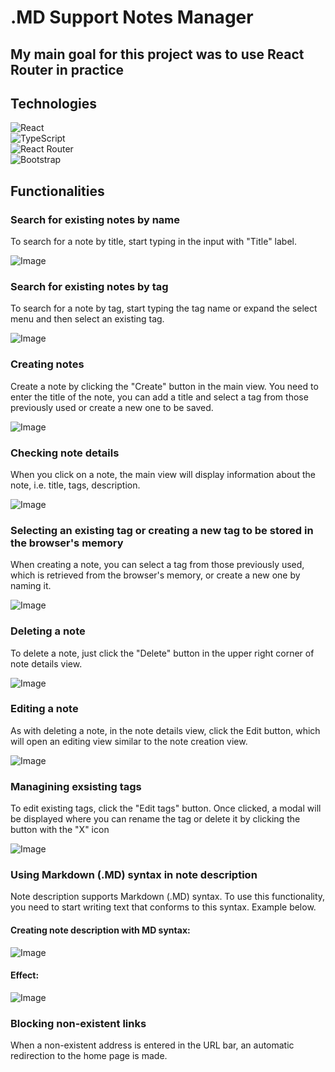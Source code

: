 # .MD Support Notes Manager

## My main goal for this project was to use React Router in practice

## Technologies
![React](https://img.shields.io/badge/React-20232A?style=for-the-badge&logo=react&logoColor=61DAFB)\
![TypeScript](https://img.shields.io/badge/TypeScript-007ACC?style=for-the-badge&logo=typescript&logoColor=white)\
![React Router](https://img.shields.io/badge/React_Router-CA4245?style=for-the-badge&logo=react-router&logoColor=white)\
![Bootstrap](https://img.shields.io/badge/Bootstrap-563D7C?style=for-the-badge&logo=bootstrap&logoColor=white)

## Functionalities
### Search for existing notes by name
To search for a note by title, start typing in the input with "Title" label.

![Image](https://lh3.googleusercontent.com/pw/AJFCJaUanFVDJ58Ma6C6wvDhEJvIdX8G-SKbXGOlGfvHBEbSJMOWJrgGSGr0_BXxfxTzceYzTJ-TKx4msxtBQ-f27ks-x6SDrRdRRBsW_I5byw_q1RcT3SAr9-oUqoPLZQ0HuPZ12_uwJC90T_4J2KP2-ymo5PRFQrdQdHtt7jONK15PDcpKbyOdWh2f5ZWCLmK5XSDbTHwSlWtOmaVuYEWzRCUhUPb43QRVbqft1KVOFo9wYEhNXLYOckB8FmAzgpiGJNs2B9LbplssQoqqGwk1BPmQ3PCR0zTXLa65PREpwakBKY4RLzFQh5saZkSFOCANiHGCi-KAX7y6uEaI3IAAiLuo5gLG8aJZc2GFrA9vCxpnVMyE-VDmqy2bIsNjUArfFvLoCRIQkWXnIFq-YkYBEyyFinskTngFZworC0wiBnUjmNOPnn4s5gmmnV-nUj_I9aP_JoWsFTo5KTGTIqMzcStGUDJuJKwXkqpVV07uA_V5JA9ZruqRvL1-CECc17To7ocevKGkTIAkgiM2BddGNGbkCtv1E4pKPryU-TD9QSglM9C5obPA1BQozV6vkr057B-IOvbkTAJ76RmjslkkKr4b6jQmKqpf1ETetQ7xCmICe4AXkIE6l4JKX080DovZf8fm-xVvLpsV3bmhDkEhkuP5jdZ3O4mFtZIbeIOFjnb3iZrPLIWNTdgHLSMJVlWC4j3BDhkmoPziCGCVjzDv_KXyRuVZU1X0c4NqasPwsa9nqnfC5c8XD4wN5ECHSzmTub0BXsA4P8lhC0B0x-GAEIYckkUpu1b8JMQlNkZq1WNKsy3sovm2ojesznPDfvr1r3Ak1jMwD0TTMuYm80nOXuhI2Ii20DUmslVVZ8qmchkwDoU1NupCiYz-omLoeUWWJBX3WQMGPqkV9IutpAgPko6tKJVooY5D6867j1KZtd0huS9EbIVl3ngWyhpa=w1919-h833-s-no?authuser=0)

### Search for existing notes by tag
To search for a note by tag, start typing the tag name or expand the select menu and then select an existing tag.

![Image](https://lh3.googleusercontent.com/pw/AJFCJaWv-iOh6wtG1aRzUbxPAhv618BYVlvFTDTFKAO9g_XOXmzuH8xPLO91fXgeBvT5eJZN04r6H1lAr5zUP01YcgFqerX64YpHuquJ4sYrfOuD42iEsf7LUKahc_gB4rX7V595Vuuz7Mu81AF5Dhjm4HQL=w1919-h891-s-no?authuser=0)

### Creating notes
Create a note by clicking the "Create" button in the main view. You need to enter the title of the note, you can add a title and select a tag from those previously used or create a new one to be saved.

![Image](https://lh3.googleusercontent.com/pw/AJFCJaXcENp5RA5DjpWJIw0rV15SHaqvJYJ3Thx5yQ84eW3qJ32pKqrOiwunIZFLPfIsH-JmCiMOqp8tXZRU1zq_h4IhLXWc-M0WS4MeuByyG8GG6c9IzBU6wEauIdyh5MQxuaglNCkUHZIDZmMOVdI46hYjZrZp4LnoZf-Jnq47RkdN8U30_uhjwPuMAB_TlYq5zxkxBKngAt-gQ9O6BxooFxuj0n_lMXZlt3CMmH5mWUja05StH5jjdactUD3HE27Lpr5Ri_fEcX87Ks94_tqeByoFuI8-SozycAEofBt0M7IP-oXOfGpE9TdYXFcQjdkCSMY_KWc29DOWm92hC6NctDlFn0nvv7f9lnzqGvFIkST8pbmxorAO6vj4j7qQK6O6w-1wuZOvR5SBXkDdd3cvQkpQW705Dt9ll-wUTu0ZLl_NUYz_YIEQjj0XAgRaRba8bphJ5kdxpvNjiLJJ8EfrQR0YoDIjDJUXxxNC8AueAE94ZsqGr_uJvyvrTILI6TR3CbZtBuoafkXlZiKzKEL5n75TpsSY9e4uhqZ2E-H7bqEF4hRB2B0WZjNxcfSnUMocD4QJO7LQ_Xs6IYX7crvIDD5w5BWIT-aIIvjb-m3bEFb5PexKytRQlGyWJhYoQ9Pu-S18xRk4dcrn3wChySXLlNy0VZdLoZKyu8QpKC8lCe7XRQTb1FyWMebwCZ0iKMwirlvez9vfLZq0fJISk4aJTxv_sW_5ZAbvzzvQOCU9_Htxr4sLjXza1GvSSafj6o7HThA4anApQzMfwsARGnLCnyXFjAEPBDfque-2Pbv0C3K_wwZfvdX1wxs6YgikLHNb0-RLWt7STwt7utnBGHtishAor1pPpAnLoJs1LkXVFwjLLcD6HZonxLEHpFnrVe0bF57QjoInpDVKMwNkhyIcurF-a6BOeTuQ2UifJlpM_h4C25tiQMliTY36eY5d=w1914-h806-s-no?authuser=0)

### Checking note details
When you click on a note, the main view will display information about the note, i.e. title, tags, description.

![Image](https://lh3.googleusercontent.com/pw/AJFCJaUS2SQQRldv0fHqL2l4xA3GWzk2SRUyDU1O-h218WH-LyHIfUgM1oUX-Cj-Qd-RZ3TlJJN3kwO-0QRguZS95IaxrQYzXX-Qtg9-CNJ0HS8wqaEJTuBVX9FUT11BaUAaQy9tpJRlOK4gqnAJ0kc2bU-d2q8KvD3YRZJY5h2u_mAzb13GAJ8FaJpVFfDtObPUse-LSvCYNUotcxYOflGSe-6cpEurivc0u1D6zmVdrDp3lyVjIdRN6Ogvc_p3fG1FlJ6OUMEEKQmchVDk-BoZ8knlvEpn23h9mws3OwP0MnMPfBvkoc9Kivd9IU_73fvCfvb-LKqwtEvGd7BI8FZ-I9TamMyAhOZv5FIWBE0OMlkoFFGiboloM9by6iS4OZqgLH2Twk2PMkgWN2QKnRCJMIMqW_kK27jTfHkP062hE6FurMFWxOXZWvES5EQLTCYWGEGjXLEqiyBuKORE23uAcKuBDlgE5Fq5XiaqVM3QQETfl6zdY6_1KtxvImYr0o1ZKD8_pCWUESdzeorTN6M54TgmA9Qukvp4vJC32IU9WOPmLGf-MTuwRDMMggATBB0D286Q5Xo-cbQKERtlN838Z0wkx5uE_8FC5XWlYU7pDhvG2imYRyR7EgRDaGum-3paPkFahgL9PGttwZMro9Iu604SoykuzdwR5uPGTN5Ga45xEAcdUuWYApJ6XNBMBqNOIKX3iXL4FDQcUHhbXiL6e6PXG82c2a4yz0UZfJ93bDos1FajiAUszdVi8MDgwA5c19rEMvGWIGaPp3kuEsBlRUm80HBjjg3OW2PT0XMeF12UPPE_kcDZde-bRcB4Dufe4PaFHJ1vA7dOMqh550qm6e5qp-_By19EKe1vLTTR9Ssqo0OPs4Jz8jiNA2DtYLm0eJSvmIE3EaJXlXOOnN4FgZO16bvPkkllZUIZGSYWTXQMvtkfUMWCyxhuEtm-=w1919-h828-s-no?authuser=0)

### Selecting an existing tag or creating a new tag to be stored in the browser's memory
When creating a note, you can select a tag from those previously used, which is retrieved from the browser's memory, or create a new one by naming it.

![Image](https://lh3.googleusercontent.com/pw/AJFCJaXfUVvjpTmyWrChyMLJCcdLuNAf6ZEKy6ZCEspcCpGzELoeEKUw_PKUDJ1vOu3HrvclqkoscgjxylkugRyAHzNQe-Uiyf8M8nCm2Q0wSUeANbVFiMBvUuMeL3VCkfGGgKUmmmogzeCXzKIHsay82TBIoQeddx6T67lr6sBH0L0Orj9QW7YCUeyhO7Btt4yNRpMlo1DBTzgn-XwAYk7P-xjgGzG__V-J_QTc7H_R1vZ-x2HgEkBWBc9oQ70guMS1cpeTq1chU7O6wLawu4W0kEAKFUOol38_tmFvsnOtSG0sStAA1H5dHVTtZxaTDq5jKkmZfnTH0x9Ff8oruLjF4BdmsPi-VTc6XRgKU8T9b7cqFAb92RGs5p96vta4s-6ZXP107dbwhv61ZA-efmJ1B0eUcCUkYaZlM7Z3DeBdbJ6vdfORWr-wWGmeyFPKnUVoerBpiuOFJk0RYd5OWO1Io9psYQWFUUwhvPlLeh-Qm2a4EIPZIQVQlPCYDyiIkYLoP9Qq4H9UxckMHNvC4n-LRDJYTXiUUPZm9QwLASUMB4mOZsGMWmgRUFk4cSEQcr8V0vGlQnLGwHe4jAt0y3dDs-pUYiqAWlLfJIAHJ0zkZHHdfXq1inVbvcLXO3JXbUfD0HAzb9Phdr18Ek2ksp_mamxZCyw0G1xy7pmgYaa9VKnF1EOsYJi4dP54k6BpEa6_Ppnz-_mKWWK8EsxgvEeqbM4arvqKDTEkbrfgqPoiCV5NW_O815YWzKf4kPzCsw24QToeMZUhjDTchv_WFbDJstO5SQDe-3S_QwrbyjE1Cl1jtcnlE9xdmADnJdH3QAIYgckJMXAoGLJfhp7GpNqODcVRUoy0IsVpPRMrkRPrGEA3xiQS1sI_aZpKw7edwHd-OqCiwqEczUzybwHybiwPciy8U7RKe4FKPeUTlyoZSinBdxIAYtDG-y7750Yb=w1918-h889-s-no?authuser=0)

### Deleting a note
To delete a note, just click the "Delete" button in the upper right corner of note details view.

![Image](https://lh3.googleusercontent.com/pw/AJFCJaX-GlLqWuWGBnysVa8dlrEBSwcjn5fhIrXQKz_8bkpVHZ0qLBA3eahM8JLfuEWWDtXMV9_NMLYucK1kl-01JZGUVsznDGJsFWN6h-HDc2RAIG3z-zEF6rkZ5scUjK3EwYl7XGhha_uk2W4SGoHRYQsZcCek3_Rex05f96kn747HTnHL5rWtGjF2Nyu9wWP04OwTDly5xwrqPwljDhodaV_fh5h2qaI8VqqsIqWRva58M0EZ3supVo95Zx6kD37i9Pnq3N7Eem3td_NrrQBY3l61uhydKGiuPemAF1wuwlpxgMgoLXeJCPVNIt-pgKWJjpggOBc8c7jv-_ATl5H06_xrdSrKHyOVccS4cDnM5fxNaUNRF7C_KC_ej0pHc5yY_8aacL2Pps0Uqtzj2BGvIiO3erYQb5fLm1aR6RzIsKj6zuNiXPC6NicURV0OzCvIAbrf2ZfSSgczFn9jxj5npg5S_kV5NnQoazvt-vvN4j_guYYokxf9YCHfDhPcX590HYpsq6A1Z3eGalXumFWisBTw61F_8cbMssAV6DhpW6ToFmhQ8gk9B8NA6bingaUZaUxPI-GNazzxYrWih8fDVaotvL9iEfUHvGrwzrIZ1gRD8WMUioVNotyr77d5PNJvlTAAA7qJDo9xVd6ZW_0gOWH-3JWXTL6TWkApJO3qeLprzi5aOedCCLOGBC9Z-ju91CpTv5rTGpwYyZNWiWPbXUoxkQYoPliwjm7KVPV9dEeRxpTDJLFUhlKqVuZ6EVQFqxSjZJRYiPUtcSJF29E3mgLqpSg-HolB50eEsQeS6ftd4C1_jd_teFHkvwpEPxrGAvtGVKD-G8luoft0JgoTPXaWhl9vmPtd9WJOkjUotmVNe7eRSEaP4egVeT_49cnd4J7j__hr4ttTwHAu4b1CP0lXjVGpC2UCbWh26g1DDyRPKmv5pyG6VK9bT2GC=w1919-h842-s-no?authuser=0)

### Editing a note
As with deleting a note, in the note details view, click the Edit button, which will open an editing view similar to the note creation view.

![Image](https://lh3.googleusercontent.com/pw/AJFCJaUIZSIfC8PVjW2mzW4tLalWivZX_T0D40xHhADrxhjwJl86WB5k5IqJPQJegQMYpgiWu3_-3DK1JD29EwUm9Lkk_RDZV5DEDM5MjH_FU16Zp3HS3b1YE1zjceIirpwxtCTtoisR1MANTS7PvKJxMsCx8bbMw2pL3RDl24XYDNAQcJUur9WdPqQ4ANStey2IG0N5IhSuEiIXhSVewBJKU2a2FtE2GF6Ua4-n48RRC8uoZNLnL6amrBZFwObk4KRdcFIOWU6TFMTlWE3X2jylUi4PyLmoOs83CBEmG4TMhlnjRuuIHmF2o6jxjnDzSP4mvuFkDOQf2bnA7c7yWNm4xEkAphu7afVq4DAowl1qltu1gxrfZh12RzO-Xe99V7VQsAGq04LMbnHGzCgg7GrC6fYu0XPh3WLCbbvRMK9fQnieyihDnAv9m3XE3mPUyroMRYe9MjKGfeZ0CqwPz8flEEjgymtN8lBtVZx2NNqYyEZAfGdrLJVcd8ZR4HeQh49wo2yYmBzu9lLuOJCGtoU-ebkX4eBxYz9aU0PpyXJT0JfVTZSVuy92ThQ7AQ3CEWkT7H1n4P3hiokcVtZg6uPdos9xIr296LEeVLNnP18xWVF1ju7i2MYYS-apL9JMO4ap7F-M5KlKw_xMnO7N5kLlDWtOrR1XYZhHsM5HOGmI7-fkbwEY9JvGsI2k0Xy0Jas20jQTMm-A6acjBMJ_qqpITOW6ILNZW4NAYkYpJPTPc7nENnzZqDzUzSrLVo-ko2cdzNW4LoTP6ZsHwWPQvkd4p9pEIIujJNti3Nowyq4Mt5or34mhCirlX2byMlA0S6w9ge0_dT_iZLvTjydnP_qgWpmBTwcfaD-UmyKs1_iZOI8dGRJE2esp4JJRnOzGPL2vFb0ifHcT5NPl1m6JY9G2tYpynwAqsvMtzuKE0p_FZ4WiS2jRiniu_u6k0ixl=w1919-h842-s-no?authuser=0)

### Managining exsisting tags
To edit existing tags, click the "Edit tags" button. Once clicked, a modal will be displayed where you can rename the tag or delete it by clicking the button with the "X" icon

![Image](https://lh3.googleusercontent.com/pw/AJFCJaXSSjIbZygMagaY2lbyHFF-EXBZV6E6czECsWOyppTDfAZIk2QNC9ti6QKU4z4hqrJ8km7gwnxFQwxsBT7h7dxhzzmYSMcTl39vxn6psTXCfOi-5K6sn64lng9A3sNUgFb1TNk-TfOuRiSleBvCc5W-i2xpUN1jlsZoyy21q9SHaIQ2wSq8JPPX9wFdQ3fMEKyb__2hhgRQNcLa995le7toFGkOjeIhJYI80kcNBlN9ghtJnOUydmby3VW8GuLAGKrTjjhYCKCmIcV-GA59lOSg1eGzNIo5JjvszNzRfLBm8pBhB9gU3Zf6jJKMzc6Y-BCIIez5yW-_i1SqchmjcZKp6g5W-zZ69795HupsgA49dCc7R77y9XztZfrruw3oMglgDzyyeUuzUuPpX-I1B1zuZtb8s5mGffBi1vUvk6rbl0qBep-AolHmiupKLj2SkCVj9t8sXI0CSxlfn6jNT4N34HDx9odu_NjHm1FadbEAs7KX-nrGRElYeaAzvFzOvmvFA6kNtHyz1SnzZGSwd5er7BaDaqIsymOcOk2oNyCtR6akHrG4_qRIR9u85d1569kr3qnt241WN9f7SPabpFF6d507C5VhE6nAv0Ua-fMtHiUhyjreF1xbIGhECSGD6vIyubJkqmXgqT32p2X8JMie_YyfB2-lcfqO3Xg1N5bKV5HcgDwZi_P6cIgxpQ0ccc2rebaqxT2LnQkkK2OSaTaEw7ZqIOFZ3_dySKJhCCll8DOGRIfjSX-E-S6PCgRQvPJ2O3auRHZ-BdEc0j9Rflr6KMK6PP9rD7ucSMQyHKwf442i9LSPQN7JKZuN8yeYsxpia_U46pmIjNpr2wFe20IJqCcZnSkwhs2vIbmmKmSk3kBOdNCqVRAMpWMPulBf0xArf0jUwctN95c4_daALq421NVyEbKH_8W04D3ZFoBR1RMDeYc7uAEi-tBE=w1918-h885-s-no?authuser=0)

### Using Markdown (.MD) syntax in note description
Note description supports Markdown (.MD) syntax. To use this functionality, you need to start writing text that conforms to this syntax. Example below.

#### Creating note description with MD syntax:
![Image](https://lh3.googleusercontent.com/pw/AJFCJaXh3n91OVUeRXqOibIYfrgTX6iuH5pgJHh1g4rzT_hxs8MIQiNl9nYmj0tDqq1O21Phj6fmKofhcpqc8G-b-QNpnOAtWunGv4q8NO2ucJatLfM2JLa_zZb-Aqb2RdtpDai7JlOm5DsgMquFBUqK7RGvMMMrZ5CgqD0ZpV6PCg9Na5tRTULmDU-pMSRSe24Wep28Wu1M3qDuvlTT-OP1hlrByx-x0xM7Qvhf8LxX-yJ4rBWfJ0OmOzcvmvLQApwPOB_GN_4BnKoMNZEmjWU5_VM48EEmrfBRx8L7KjwsCPwK_igGiY-DJ-rjQkOfOQynQGTSGgQvboPRBKzheap9-mRXvtwOo0l2pSVt_JiGRmHhH3lG4WEPlXbAKsMYDSWePdJsCeroVTlYH8wPPzvnSvG7BMprm6JeL_VeGidEoErYKqFbdzDY83A3rbAgMqE8krUYdAQQRA8e9VPLBDfBpT71H1IwjnN5KXKu2eMIDEFjj1s4pMkixi8MCPfJFhyFDlkJn1_Hpzn8PlofbXlFzcKj6yNSshZICymeJJfOG1OsBksnzaa55JMoI1-xCla6y3XZTyNTKzJEd1W4bitnDsqjKb5Ng54Zi52cfEJGdOdFD_zZq0vrcb8ZXUE7ajTXzFFpk0StMe1jJE3_CidbXkAtIoCL2Z7G2T7D1CocPpZ33VaPupAdCdoHNrjydXjfzMin6lWrEiSow6ReHRULXhs_V00TEfH8md11KEBX60slVGVABlXUdnxMWJtKaH_KIv6YhfyLxRwdyOs3vyvGB6kejWiM12BDEtTXsnAGeYCZTB7uJan6SMDxvkXkH6WxgHU7c8PrL8hIqx8GNa_4Gt9GAISUrO1V-C4GE_5JKZCxPZuCcX79tHwSE0V5vfYWuUXIv0hs9KnU4LQYWPJ8pZ_dlnd4K6FarqLnz77DX7nCDqCT5SF1EAZaiV1b=w1912-h830-s-no?authuser=0)

#### Effect:
![Image](https://lh3.googleusercontent.com/pw/AJFCJaW8IBCGgkjCbs9ZGP1C8l62OQcf4PQ_Ak2y0RxdAMX06rWF4Mi51CgtB9de0PCyAU1DqF0t5yx5k2Z3MrfWhGPt6PVAU7eFWU_unp6vC4U-x2lCz2HVBdUKtLWEDt03vgi0JxHNdVkntbaYvuQtB5z1cOveiafKz8_h6l45dPFXq6yU5BCB8RGfaGIJH2vXjXXmPil-OTCdk-xJf8ZkS4FpgPd4nPYfZZOpjdmYb8nJMn8Hcr62m_X0fGruhACwzhrchMvTxLcFLvm1drO5pOA73hyBfy_DVO-nZ7Ue4XJHpRy_V7DCuI1QswVwdLImFJynJ15S3JLsWOwLJsyPKfM7IJK5ys0B76d_Ootu9LI-hKHa8SmE8ITmA44K3I95OlGHndv5BIUD3CqPuVme0PkqW5KbdlYSqpWHg82rnk2fHUL8hUOMkESMMZ6atGfUFxgX9TdQTj_0A-xGwhzTqafTrbJi6wi9SNTyoy32Y0n8aikdAO9Z-KyDJLxho19gyt9TJ1lgTP6fhBVWDRfRY9i4hmeFh8KbtfCiJ2VNJmgecNnkOEPa-rYNq3ZQNKJpT0JG6i5z-NlLYSDNzW2pZgteNkpuf-mihVWCdMAUGlnBtZ0rttJPmaTvLu6qVSggymeViJ8caAP6RbVBMvKuxvlJh-LJTP1G9ga4ITQUiCnCbjxzgCIqt-KTvgU-H3qeNAxZRKT8uVpeTG51fGCL5AUu2P5Mb54Us8uvSn4dT6VOSERM6e4GkM8ym05n9Z5P-u4ouX_VarOMdrHaIT4cvqj1mjUbvg2RdY3nHhaMRtZIQ1UDoqzmLYqe4pKBZQiO0t3SXThszO9KZAhhHWUpGwAuoBfEnUDfh9jjgYnqSvoNe7Iq4TKXOww07gaLbmfQzS4DQafdJs9-hY1p3WJVnXKLeZIiDB2Z5aLml0QuRZp8f2ajDsqTv0L1eYW-=w1916-h883-s-no?authuser=0)




### Blocking non-existent links
When a non-existent address is entered in the URL bar, an automatic redirection to the home page is made.

